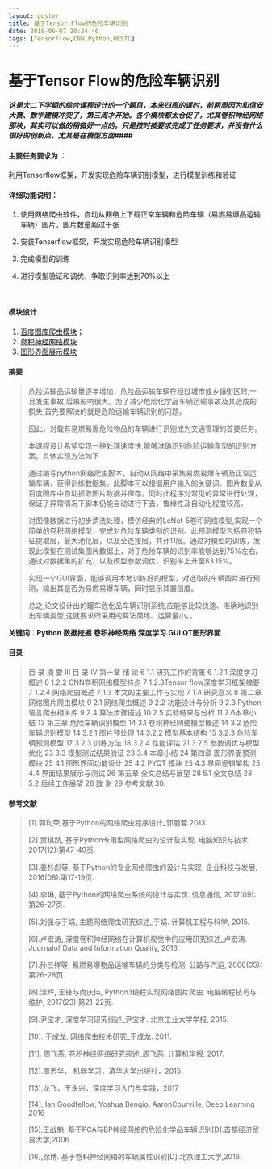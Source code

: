 ```yaml
---
layout: poster
title: 基于Tensor Flow的危险车辆识别
date: 2018-06-07 20:24:46
tags: [TensorFlow,CNN,Python,UESTC]
---
```

# 基于Tensor Flow的危险车辆识别

#### *这是大二下学期的综合课程设计的一个题目，本来四周的课时，前两周因为和信安大赛、数学建模冲突了，第三周才开始。各个模块都太仓促了，尤其卷积神经网络那块，其实可以做的稍微好一点的。只是按时按要求完成了任务要求，并没有什么很好的创新点，尤其是在模型方面*####



#### 主要任务要求为 ：

利用Tenserflow框架，开发实现危险车辆识别模型，进行模型训练和验证

#### 详细功能说明：

1. 使用网络爬虫软件，自动从网络上下载正常车辆和危险车辆（易燃易爆品运输车辆）图片，图片数量超过千张

2. 安装Tenserflow框架，开发实现危险车辆识别模型

3. 完成模型的训练

4. 进行模型验证和调优，争取识别率达到70%以上

   ​

#### 模块设计

1. [百度图库爬虫模块](https://huqianshan.github.io/baidu-spider/)；
2. [卷积神经网络模块](https://huqianshan.github.io/model/)
3. [图形界面展示模块](https://huqianshan.github.io/model/#GUI%E5%9B%BE%E5%BD%A2%E7%95%8C%E9%9D%A2)
<!--more-->
#### 摘要



> 危险运输品运输量逐年增加，危险品运输车辆在经过城市或乡镇街区时,一旦发生事故,后果影响很大。为了减少危险化学品车辆运输事故及其造成的损失,首先要解决的就是危险运输车辆识别的问题。
>
> 因此，对载有易燃易爆危险物品的车辆进行识别成为交通管理的首要任务。
>
> 本课程设计希望实现一种处理速度快,能够准确识别危险运输车型的识别方案。具体实现方法如下：
>
> 通过编写python网络爬虫脚本，自动从网络中采集易燃易爆车辆及正常运输车辆，获得训练数据集。此脚本可以根据用户输入的关键词、图片数量从百度图库中自动抓取图片数据并保存。同时此程序对常见的异常进行处理，保证了异常情况下脚本仍能自动进行下去，鲁棒性及自动化程度较高。
>
> 对图像数据进行初步清洗处理，模仿经典的LeNet-5卷积网络模型,实现一个简单的卷积网络模型，完成对危险车辆类别的识别。此预测模型包括卷积特征提取层，最大池化层，以及全连接层，共计11层。通过对模型的训练，发现此模型在测试集图片数据上，对于危险车辆的识别率能够达到75%左右。通过对数据集的扩充，以及模型参数调优，识别率上升至83.15%。
>
> 实现一个GUI界面，能够调用本地训练好的模型，对选取的车辆图片进行预测，输出其是否为易燃易爆车辆，同时显示其置信度。
>
> 总之,论文设计出的罐车危化品车辆识别系统,应能够比较快速、准确地识别出车辆类型,这就要求所采用的算法简练、运算量小。。

**关键词**：**Python**    **数据挖掘**  **卷积神经网络**  **深度学习**  **GUI**  **QT图形界面**

#### 目录



> 目 录
> 摘  要	III
> 目 录	IV
> 第一章 绪 论	6
> 1.1 研究工作的背景	6
> 1.2.1 深度学习概述	6
> 1.2.2 CNN卷积网络模型特点	7
> 1.2.3Tensor flow深度学习框架摘要	7
> 1.2.4 网络爬虫概述	7
> 1.3 本文的主要工作与实现	7
> 1.4 研究意义	8
> 第二章 网络图片爬虫模块	9
> 2.1 网络爬虫概述	9
> 2.2 功能设计与分析	9
> 2.3 Python语言爬虫相关库	9
> 2.4 算法步骤描述	10
> 2.5 实验结果与分析	11
> 2.6本章小结	13
> 第三章 危险车辆识别模型	14
> 3.1 卷积神经网络模型概述	14
> 3.2 危险车辆识别模型	14
> 3.2.1 图片预处理	14
> 3.2.2 模型基本结构	15
> 3.2.3 危险车辆预测模型	17
> 3.2.3 训练方法	18
> 3.2.4 性能评估	21
> 3.2.5 参数调优与模型优化	23
> 3.3 模型测试结果验证	23
> 3.4 本章小结	24
> 第四章   图形界面预测模块	25
> 4.1 图形界面功能设计	25
> 4.2 PYQT 模块	25
> 4.3 界面逻辑架构	25
> 4.4 界面结果展示与测试	26
> 第五章 全文总结与展望	28
> 5.1 全文总结	28
> 5.2 后续工作展望	28
> 致  谢	29
> 参考文献	30. 
>
> 

#### 参考文献



> [1].郭利荣,基于Python的网络爬虫程序设计_郭丽蓉.2013.
>
> [2].贾棋然, 基于Python专用型网络爬虫的设计及实现. 电脑知识与技术, 2017(12):第47-49页.
>
> [3].姜杉彪等, 基于Python的专业网络爬虫的设计与实现. 企业科技与发展, 2016(08):第17-19页.
>
> [4].李琳, 基于Python的网络爬虫系统的设计与实现. 信息通信, 2017(09):第26-27页.
>
> [5].刘强与于娟, 主题网络爬虫研究综述_于娟. 计算机工程与科学, 2015.
>
> [6].卢宏涛, 深度卷积神经网络在计算机视觉中的应用研究综述_卢宏涛. Journalof Data and Information Quality, 2016.
>
> [7].孙三祥等, 易燃易爆物品运输车辆的分类与检测. 公路与汽运, 2006(05):第26-28页.
>
> [8].涂辉, 王锋与商庆伟, Python3编程实现网络图片爬虫. 电脑编程技巧与维护, 2017(23):第21-22页.
>
> [9].尹宝才, 深度学习研究综述_尹宝才. 北京工业大学学报, 2015.
>
> [10]. 于成龙, 网络爬虫技术研究_于成龙. 2011.
>
> [11]. 周飞燕, 卷积神经网络研究综述_周飞燕. 计算机学报, 2017.
>
> [12].周志华， 机器学习，清华大学出版社，2015
>
> [13].龙飞，王永兴，深度学习入门与实践，2017
>
> [14], Ian Goodfellow, Yoshua Bengio, AaronCourville, Deep Learning 2016
>
> [15],王战魁. 基于PCA与BP神经网络的危险化学品车辆识别[D].首都经济贸易大学,2006.
>
> [16],徐博. 基于卷积神经网络的车辆属性识别[D].北京理工大学,2016.
>
>  
>
>  





